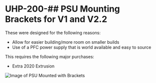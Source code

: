# UHP-200-## PSU Mounting Brackets for V1 and V2.2
These were designed for the following reasons:
 - Allow for easier building/more room on smaller builds
 - Use of a PFC power supply that is world available and easy to source
 
 This requires the following major purchases:
  - Extra 2020 Extrusion

 ![Image of PSU Mounted with Brackets]( https://github.com/Annex-Engineering/VORON_V2_Mods/blob/master/Step-down-less_AB_Drives/Images/Step-down-less_AB_Drives.JPG?raw=true)